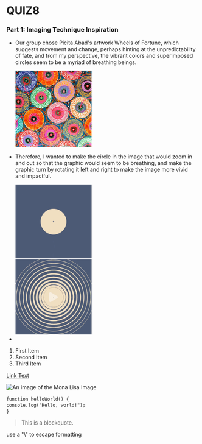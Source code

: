 # QUIZ8

### Part 1: Imaging Technique Inspiration
<!-- #### Header 4
##### Header 5
###### Header 6 -->

<!-- **Bold Text** or __Bold Text__ -->
<!-- *Italic Text* or _Italic Text_ -->

- Our group chose Picita Abad's artwork Wheels of Fortune, which suggests movement and change, perhaps hinting at the unpredictability of fate, and from my perspective, the vibrant colors and superimposed circles seem to be a myriad of breathing beings.
  <div align=centre> <img src="assets/Pacita_Abad.jpg" width="200px" >

- Therefore, I wanted to make the circle in the image that would zoom in and out so that the graphic would seem to be breathing, and make the graphic turn by rotating it left and right to make the image more vivid and impactful.
  <div align=centre> <img src="assets/circle1.jpg" width="200px" > <div align=centre> <img src="assets/circle2.jpg" width="200px" >

- 

1. First Item
2. Second Item
3. Third Item

[Link Text](https://www.google.com)


![An image of the Mona Lisa Image](assets/Mona_Lisa.jpg)

```
function helloWorld() {
console.log("Hello, world!");
}
```

> This is a blockquote.

use a "\\" to escape formatting
